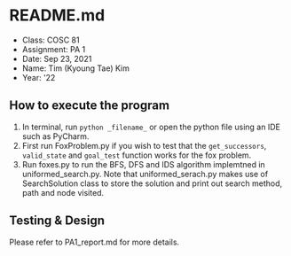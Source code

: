 # README.md
 
- Class: COSC 81 
- Assignment: PA 1
- Date: Sep 23, 2021
- Name: Tim (Kyoung Tae) Kim 
- Year: '22
 
## How to execute the program

1. In terminal, run `python _filename_` or open the python file using an IDE such as PyCharm. 
2. First run FoxProblem.py if you wish to test that the `get_successors`, `valid_state` and `goal_test` function works for the fox problem. 
3. Run foxes.py to run the BFS, DFS and IDS algorithm implemtned in uniformed_search.py. Note that uniformed_serach.py makes use of SearchSolution class to store the solution and print out search method, path and node visited. 

## Testing & Design

Please refer to PA1_report.md for more details. 
